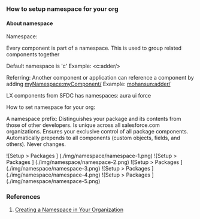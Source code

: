 ### How to setup namespace for your org


#### About namespace

Namespace:

Every component is part of a namespace.
This is used to group related components together

Default namespace is 'c' 
Example: <c:adder/>

Referring:
Another component or application can reference a component
by adding <myNamespace:myComponent/>
Example: <mohansun:adder/>

LX components from SFDC has namespaces:
 aura
 ui
 force

How to set namespace for your org:

A namespace prefix:
    Distinguishes your package and its contents from those of other developers.
    Is unique across all salesforce.com organizations.
    Ensures your exclusive control of all package components.
    Automatically prepends to all components (custom objects, fields, and others).
    Never changes.




![Setup > Packages ] (./img/namespace/namespace-1.png)
![Setup > Packages ] (./img/namespace/namespace-2.png)
![Setup > Packages ] (./img/namespace/namespace-3.png)
![Setup > Packages ] (./img/namespace/namespace-4.png)
![Setup > Packages ] (./img/namespace/namespace-5.png)

### References

1. [Creating a Namespace in Your Organization ](https://developer.salesforce.com/docs/atlas.en-us.lightning.meta/lightning/namespaces_creating.htm)
